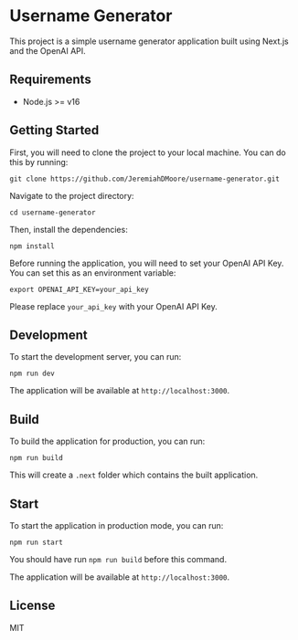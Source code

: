 # Username Generator

This project is a simple username generator application built using Next.js and the OpenAI API.

## Requirements

- Node.js >= v16

## Getting Started

First, you will need to clone the project to your local machine. You can do this by running:

```git clone https://github.com/JeremiahDMoore/username-generator.git```

Navigate to the project directory:

```cd username-generator```

Then, install the dependencies:

```npm install```

Before running the application, you will need to set your OpenAI API Key. You can set this as an environment variable:

```export OPENAI_API_KEY=your_api_key```

Please replace `your_api_key` with your OpenAI API Key.

## Development

To start the development server, you can run:

```npm run dev```

The application will be available at `http://localhost:3000`.

## Build

To build the application for production, you can run:

```npm run build```

This will create a `.next` folder which contains the built application.

## Start

To start the application in production mode, you can run:

```npm run start```

You should have run `npm run build` before this command.

The application will be available at `http://localhost:3000`.

## License

MIT
